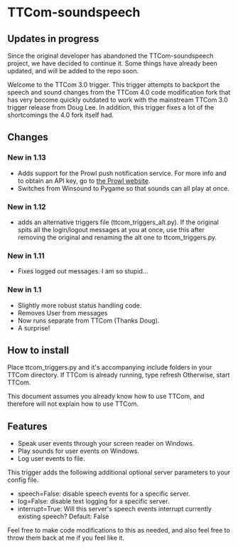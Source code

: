 # TTCom-soundspeech

## Updates in progress
Since the original developer has abandoned the TTCom-soundspeech project, we have decided to continue it. Some things have already been updated, and will be added to the repo soon.

Welcome to the TTCom 3.0 trigger.
This trigger attempts to backport the speech and sound changes from the TTCom 4.0 code modification fork that has very become quickly outdated to work with the mainstream TTCom 3.0 trigger release from Doug Lee.
In addition, this trigger fixes a lot of the shortcomings the 4.0 fork itself had.

## Changes
### New in 1.13
* Adds support for the Prowl push notification service. For more info and to obtain an API key, go to [the Prowl website](https://prowlapp.com).
* Switches from Winsound to Pygame so that sounds can all play at once.
### New in 1.12
* adds an alternative triggers file (ttcom_triggers_alt.py). If the original spits all the login/logout messages at you at once, use this after removing the original and renaming the alt one to ttcom_triggers.py.
### New in 1.11
* Fixes logged out messages. I am so stupid...
### New in 1.1
* Slightly more robust status handling code.
* Removes User from messages
* Now runs separate from TTCom (Thanks Doug).
* A surprise!

## How to install
Place ttcom_triggers.py and it's accompanying include folders in your TTCom directory.
If TTCom is already running, type refresh
Otherwise, start TTCom.

This document assumes you already know how to use TTCom, and therefore will not explain how to use TTCom.

## Features
* Speak user events through your screen reader on Windows.
* Play sounds for user events on Windows.
* Log user events to file.

This trigger adds the following additional optional server parameters to your config file.
* speech=False: disable speech events for a specific server.
* log=False: disable text logging for a specific server.
* interrupt=True: Will this server's speech events interrupt currently existing speech? Default: False

Feel free to make code modifications to this as needed, and also feel free to throw them back at me if you feel like it.